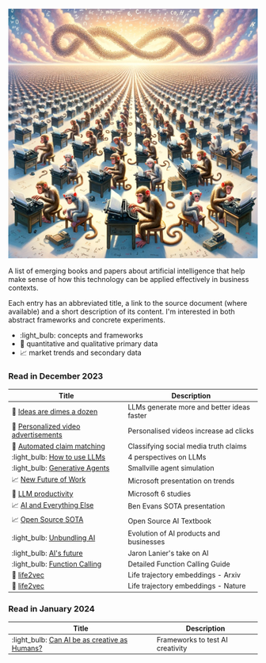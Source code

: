 ![Infinite Monkeys](assets/infinite_monkey_1.png)

A list of emerging books and papers about artificial intelligence that help make sense of how this technology can be applied effectively in business contexts.

Each entry has an abbreviated title, a link to the source document (where available) and a short description of its content. I'm interested in both abstract frameworks and concrete experiments.

- :light_bulb: concepts and frameworks
- :microscope: quantitative and qualitative primary data
- :chart_with_upwards_trend: market trends and secondary data

### Read in December 2023

| Title                                                                                                 | Description                                |
| ----------------------------------------------------------------------------------------------------- | ------------------------------------------ |
| :microscope: [Ideas are dimes a dozen](https://dx.doi.org/10.2139/ssrn.4526071)                       | LLMs generate more and better ideas faster |
| :microscope: [Personalized video advertisements](https://dx.doi.org/10.2139/ssrn.4614118)             | Personalised videos increase ad clicks     |
| :microscope: [Automated claim matching](https://dx.doi.org/10.2139/ssrn.4614239)                      | Classifying social media truth claims      |
| :light_bulb: [How to use LLMs](https://doi.org/10.48550/arXiv.2312.03759)                             | 4 perspectives on LLMs                     |
| :light_bulb: [Generative Agents](https://doi.org/10.48550/arXiv.2304.03442)                           | Smallville agent simulation                |
| :chart_with_upwards_trend: [New Future of Work](https://aka.ms/nfw2023)                               | Microsoft presentation on trends           |
| :microscope: [LLM productivity](http://tinyurl.com/3tfs63xk)                                          | Microsoft 6 studies                        |
| :chart_with_upwards_trend: [AI and Everything Else](https://youtu.be/xNBiPd2H9J0?si=ShEaUd4RK1K_b3s8) | Ben Evans SOTA presentation                |
| :chart_with_upwards_trend: [Open Source SOTA](https://book.premai.io/state-of-open-source-ai/)        | Open Source AI Textbook                    |
| :light_bulb: [Unbundling AI](https://www.ben-evans.com/benedictevans/2023/10/5/unbundling-ai)         | Evolution of AI products and businesses    |
| :light_bulb: [AI's future](https://youtu.be/o8vU9QtcMZw?si=scG3ZYV6O_7ReJ44)                          | Jaron Lanier's take on AI                  |
| :light_bulb: [Function Calling](https://minimaxir.com/2023/12/chatgpt-structured-data/)               | Detailed Function Calling Guide            |
| :microscope: [life2vec](https://doi.org/10.1038/s43588-023-00573-5)                                   | Life trajectory embeddings - Arxiv         |
| :microscope: [life2vec](https://doi.org/10.1038/s43588-023-00573-5)                                   | Life trajectory embeddings - Nature        |

### Read in January 2024

| Title                                                                                      | Description                      |
| ------------------------------------------------------------------------------------------ | -------------------------------- |
| :light_bulb: [Can AI be as creative as Humans?](https://doi.org/10.48550/arXiv.2401.01623) | Frameworks to test AI creativity |
